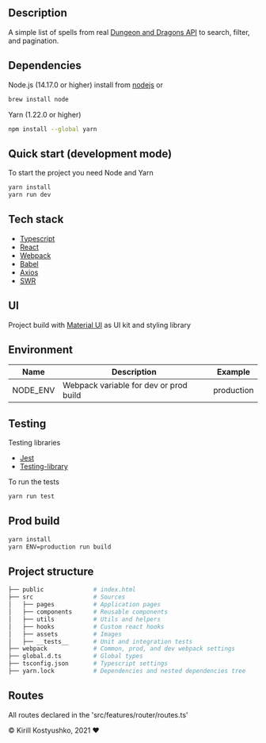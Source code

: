 ## Description

A simple list of spells from real [Dungeon and Dragons API](http://www.dnd5eapi.co/) to search, filter, and pagination.

## Dependencies

Node.js (14.17.0 or higher)
install from [nodejs](https://nodejs.org/en/) or 
```bash
brew install node
```
Yarn  (1.22.0 or higher)
```bash
npm install --global yarn
```
## Quick start (development mode)
To start the project you need Node and Yarn

```bash
yarn install
yarn run dev
```

## Tech stack

- [Typescript](https://www.typescriptlang.org/)
- [React](https://reactjs.org/)
- [Webpack](https://webpack.js.org/)
- [Babel](https://babeljs.io/)
- [Axios](https://github.com/axios/axios)
- [SWR](https://swr.vercel.app/)

## UI

Project build with [Material UI](https://material-ui.com/ru/) as UI kit and styling library
## Environment

| Name     | Description                               | Example    |
| -------- | ----------------------------------------- | ---------- |
| NODE_ENV | Webpack variable for dev or prod build   | production |

## Testing

Testing libraries
- [Jest](https://jestjs.io/ru/)
- [Testing-library](https://testing-library.com/)

To run the tests
```bash
yarn run test
```
## Prod build

```bash
yarn install
yarn ENV=production run build
```

## Project structure
```bash
├── public              # index.html
├── src                 # Sources
│   ├── pages           # Application pages 
│   ├── components      # Reusable components
│   ├── utils           # Utils and helpers
│   ├── hooks           # Custom react hooks
│   ├── assets          # Images
│   ├── __tests__       # Unit and integration tests
├── webpack             # Common, prod, and dev webpack settings
├── global.d.ts         # Global types
├── tsconfig.json       # Typescript settings
├── yarn.lock           # Dependencies and nested dependencies tree
```

## Routes

All routes declared in the 'src/features/router/routes.ts'

© Kirill Kostyushko, 2021 ❤️
